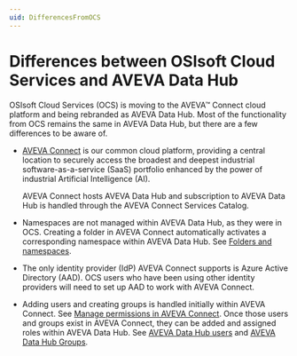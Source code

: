 ```yaml
---
uid: DifferencesFromOCS
---
```


# Differences between OSIsoft Cloud Services and AVEVA Data Hub

OSIsoft Cloud Services (OCS) is moving to the AVEVA™ Connect cloud platform and being rebranded as AVEVA Data Hub. Most of the functionality from OCS remains the same in AVEVA Data Hub, but there are a few differences to be aware of.

- [AVEVA Connect](https://www.aveva.com/aveva-connect/) is our common cloud platform, providing a central location to securely access the broadest and deepest industrial software-as-a-service (SaaS) portfolio enhanced by the power of industrial Artificial Intelligence (AI).

  AVEVA Connect hosts AVEVA Data Hub and subscription to AVEVA Data Hub is handled through the AVEVA Connect Services Catalog.

- Namespaces are not managed within AVEVA Data Hub, as they were in OCS. Creating a folder in AVEVA Connect automatically activates a corresponding namespace within AVEVA Data Hub. See [Folders and namespaces](xref:ccNamespaces).

- The only identity provider (IdP) AVEVA Connect supports is Azure Active Directory (AAD). OCS users who have been using other identity providers will need to set up AAD to work with AVEVA Connect.

- Adding users and creating groups is handled initially within AVEVA Connect. See [Manage permissions in AVEVA Connect](xref:manage-permissions-connect). Once those users and groups exist in AVEVA Connect, they can be added and assigned roles within AVEVA Data Hub. See [AVEVA Data Hub users](xref:ccUsers) and [AVEVA Data Hub Groups](xref:Groups).
